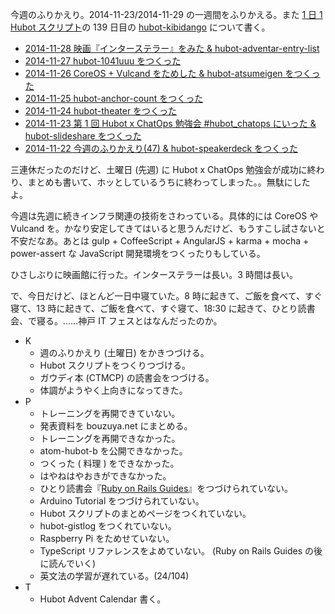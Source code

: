 今週のふりかえり。2014-11-23/2014-11-29 の一週間をふりかえる。また [1 日 1 Hubot スクリプト][hubot-script-per-day]の 139 日目の [hubot-kibidango][gh:bouzuya/hubot-kibidango] について書く。

- [2014-11-28 映画『インターステラー』をみた & hubot-adventar-entry-list][2014-11-28]
- [2014-11-27 hubot-1041uuu をつくった][2014-11-27]
- [2014-11-26 CoreOS + Vulcand をためした & hubot-atsumeigen をつくった][2014-11-26]
- [2014-11-25 hubot-anchor-count をつくった][2014-11-25]
- [2014-11-24 hubot-theater をつくった][2014-11-24]
- [2014-11-23 第 1 回 Hubot x ChatOps 勉強会 #hubot_chatops にいった & hubot-slideshare をつくった][2014-11-23]
- [2014-11-22 今週のふりかえり(47) & hubot-speakerdeck をつくった][2014-11-22]

三連休だったのだけど、土曜日 (先週) に Hubot x ChatOps 勉強会が成功に終わり、まとめも書いて、ホッとしているうちに終わってしまった。。無駄にしたよ。

今週は先週に続きインフラ関連の技術をさわっている。具体的には CoreOS や Vulcand を。かなり安定してきてはいると思うんだけど、もうすこし試さないと不安だなあ。あとは gulp + CoffeeScript + AngularJS + karma + mocha + power-assert な JavaScript 開発環境をつくったりもしている。

ひさしぶりに映画館に行った。インターステラーは長い。3 時間は長い。

で、今日だけど、ほとんど一日中寝ていた。8 時に起きて、ご飯を食べて、すぐ寝て、13 時に起きて、ご飯を食べて、すぐ寝て、18:30 に起きて、ひとり読書会、で寝る。……神戸 IT フェスとはなんだったのか。

- K
  - 週のふりかえり (土曜日) をかきつづける。
  - Hubot スクリプトをつくりつづける。
  - ガウディ本 (CTMCP) の読書会をつづける。
  - 体調がようやく上向きになってきた。
- P
  - トレーニングを再開できていない。
  - 発表資料を bouzuya.net にまとめる。
  - トレーニングを再開できなかった。
  - atom-hubot-b を公開できなかった。
  - つくった ( 料理 ) をできなかった。
  - はやねはやおきができなかった。
  - ひとり読書会『[Ruby on Rails Guides][hitoridokusho/books/railsguides]』をつづけられていない。
  - Arduino Tutorial をつづけられていない。
  - Hubot スクリプトのまとめページをつくれていない。
  - hubot-gistlog をつくれていない。
  - Raspberry Pi をためせていない。
  - TypeScript リファレンスをよめていない。 (Ruby on Rails Guides の後に読んでいく)
  - 英文法の学習が遅れている。(24/104)
- T
  - Hubot Advent Calendar 書く。

[2014-11-28]: https://blog.bouzuya.net/2014/11/28/
[2014-11-27]: https://blog.bouzuya.net/2014/11/27/
[2014-11-26]: https://blog.bouzuya.net/2014/11/26/
[2014-11-25]: https://blog.bouzuya.net/2014/11/25/
[2014-11-24]: https://blog.bouzuya.net/2014/11/24/
[2014-11-23]: https://blog.bouzuya.net/2014/11/23/
[2014-11-22]: https://blog.bouzuya.net/2014/11/22/
[gh:bouzuya/hubot-kibidango]: https://github.com/bouzuya/hubot-kibidango
[hubot-script-per-day]: https://blog.bouzuya.net/posts?tags=hubot-script-per-day
[hitoridokusho/books/railsguides]: http://guides.rubyonrails.org/
